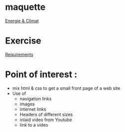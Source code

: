 # maquette
[Energie & Climat](https://pierreweets.github.io/maquette/index.html)

# Exercise
[Requirements](https://github.com/becodeorg/CRL-Woods-3.21/blob/master/LearningPath/01.The-Field/05.HTML-CSS/3-exercice-html-basic.md)

# Point of interest :
* mix html & css to get a small front page of a web site
* Use of 
  * navigation links
  * images
  * internet links 
  * Headers of different sizes
  * inlaid video from Youtube
  * link to a video
